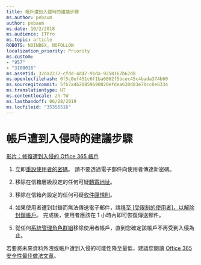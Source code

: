 ```yaml
---
title: 帳戶遭到入侵時的建議步驟
ms.author: pebaum
author: pebaum
ms.date: 10/2/2018
ms.audience: ITPro
ms.topic: article
ROBOTS: NOINDEX, NOFOLLOW
localization_priority: Priority
ms.custom:
- "957"
- "3100016"
ms.assetid: 32da2272-cfdd-4d47-91da-9258167b67d8
ms.openlocfilehash: 0f5c0ef451c6f1ba6862f5bcec45c4bada374b60
ms.sourcegitcommit: 5fb7a4b28859690020efdea630d03e70cc0e6334
ms.translationtype: HT
ms.contentlocale: zh-TW
ms.lasthandoff: 06/28/2019
ms.locfileid: "35356516"
---
```

# <a name="recommended-steps-to-take-if-an-account-is-compromised"></a>帳戶遭到入侵時的建議步驟

[影片：修復遭到入侵的 Office 365 帳戶](https://www.microsoft.com/videoplayer/embed/RE2jvOb?pid=ocpVideo0-innerdiv-oneplayer&amp;postJsllMsg=true&amp;maskLevel=20&amp;autoplay=true)
  
1. 立即[重設使用者的密碼](https://support.office.com/article/7a5d073b-7fae-4aa5-8f96-9ecd041aba9c)。 請不要透過電子郵件向使用者傳達新密碼。

2. 移除在信箱層級設定的任何可疑[轉寄地址](https://support.office.com/article/ab5eb117-0f22-4fa7-a662-3a6bdb0add74)。

3. 移除在信箱內設定的任何可疑[收件匣規則](https://support.office.com/article/1433E3A0-7FB0-4999-B536-50E05CB67FED)。

4. 如果使用者遭到封鎖而無法傳送電子郵件，請[移至 [受限制的使用者]，以解除封鎖帳戶](https://protection.office.com/?hash=/restrictedusers)。 完成後，使用者應該在 1 小時內即可恢復傳送郵件。

5. 從任何[系統管理角色群組](https://support.office.com/article/eac4d046-1afd-4f1a-85fc-8219c79e1504)移除使用者帳戶，直到您確定該帳戶不再受到入侵為止。

若要將未來資料外洩或帳戶遭到入侵的可能性降至最低，建議您閱讀 [Office 365 安全性最佳做法文章](https://support.office.com/article/9295e396-e53d-49b9-ae9b-0b5828cdedc3)。
  